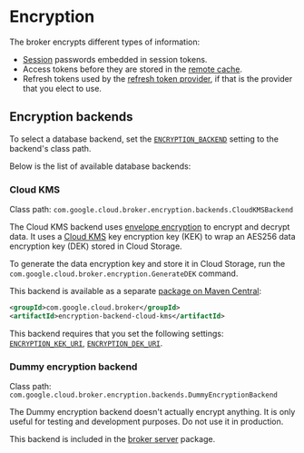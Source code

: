 # Encryption

The broker encrypts different types of information:

- [Session](sessions.md) passwords embedded in session tokens.
- Access tokens before they are stored in the [remote cache](caching.md#remote-cache).
- Refresh tokens used by the [refresh token provider](providers.md#refresh-token-provider), if that is the provider that you elect
  to use.

## Encryption backends

To select a database backend, set the [`ENCRYPTION_BACKEND`](settings.md#ENCRYPTION_BACKEND) setting
to the backend's class path.

Below is the list of available database backends:

### Cloud KMS

Class path: `com.google.cloud.broker.encryption.backends.CloudKMSBackend`

The Cloud KMS backend uses [envelope encryption](https://cloud.google.com/kms/docs/envelope-encryption)
to encrypt and decrypt data. It uses a [Cloud KMS](https://cloud.google.com/kms/) key encryption key (KEK)
to wrap an AES256 data encryption key (DEK) stored in Cloud Storage.

To generate the data encryption key and store it in Cloud Storage, run the
`com.google.cloud.broker.encryption.GenerateDEK` command.

This backend is available as a separate [package on Maven Central](https://search.maven.org/search?q=g:com.google.cloud.broker%20AND%20a:encryption-backend-cloud-kms):

```xml
<groupId>com.google.cloud.broker</groupId>
<artifactId>encryption-backend-cloud-kms</artifactId>
```

This backend requires that you set the following settings: [`ENCRYPTION_KEK_URI`](settings.md#ENCRYPTION_KEK_URI), [`ENCRYPTION_DEK_URI`](settings.md#ENCRYPTION_DEK_URI).

### Dummy encryption backend

Class path: `com.google.cloud.broker.encryption.backends.DummyEncryptionBackend`

The Dummy encryption backend doesn't actually encrypt anything. It is only useful for testing
and development purposes. Do not use it in production.

This backend is included in the [broker server](broker-server.md) package.
